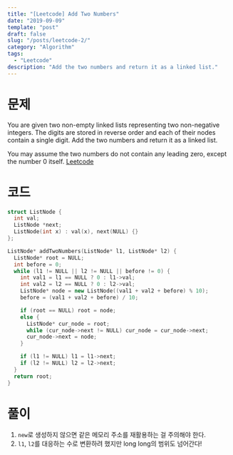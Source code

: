 ```yaml
---
title: "[Leetcode] Add Two Numbers"
date: "2019-09-09"
template: "post"
draft: false
slug: "/posts/leetcode-2/"
category: "Algorithm"
tags:
  - "Leetcode"
description: "Add the two numbers and return it as a linked list."
---
```


# 문제

You are given two non-empty linked lists representing two non-negative integers. The digits are stored in reverse order and each of their nodes contain a single digit. Add the two numbers and return it as a linked list.

You may assume the two numbers do not contain any leading zero, except the number 0 itself. [Leetcode](https://leetcode.com/problems/add-two-numbers/)

# 코드

```c++
struct ListNode {
  int val;
  ListNode *next;
  ListNode(int x) : val(x), next(NULL) {}
};

ListNode* addTwoNumbers(ListNode* l1, ListNode* l2) {
  ListNode* root = NULL;
  int before = 0;
  while (l1 != NULL || l2 != NULL || before != 0) {
    int val1 = l1 == NULL ? 0 : l1->val;
    int val2 = l2 == NULL ? 0 : l2->val;
    ListNode* node = new ListNode((val1 + val2 + before) % 10);
    before = (val1 + val2 + before) / 10;

    if (root == NULL) root = node;
    else {
      ListNode* cur_node = root;
      while (cur_node->next != NULL) cur_node = cur_node->next;
      cur_node->next = node;
    }

    if (l1 != NULL) l1 = l1->next;
    if (l2 != NULL) l2 = l2->next;
  }
  return root;
}
```

# 풀이

1. `new`로 생성하지 않으면 같은 메모리 주소를 재활용하는 걸 주의해야 한다.
2. `l1`, `l2`를 대응하는 수로 변환하려 했지만 long long의 범위도 넘어간다!
